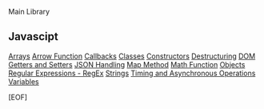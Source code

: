 Main Library

## Javascipt

[Arrays](JavaScript/Arrays.md)
[Arrow Function](<JavaScript/Arrow Function.md>)
[Callbacks](JavaScript/Callbacks.md)
[Classes](JavaScript/Classes.md)
[Constructors](JavaScript/Constructors.md)
[Destructuring](JavaScript/Destructuring.md)
[DOM](JavaScript/DOM.md)
[Getters and Setters](<JavaScript/Getters and Setters.md>)
[JSON Handling](<JavaScript/JSON Handling.md>)
[Map Method](<JavaScript/Map Method.md>)
[Math Function](<JavaScript/Math Function.md>)
[Objects](JavaScript/Objects.md)
[Regular Expressions - RegEx](<JavaScript/Regular Expressions - RegEx.md>)
[Strings](JavaScript/Strings.md)
[Timing and Asynchronous Operations](<JavaScript/Timing and Asynchronous Operations.md>)
[Variables](JavaScript/Variables.md)

[EOF]
